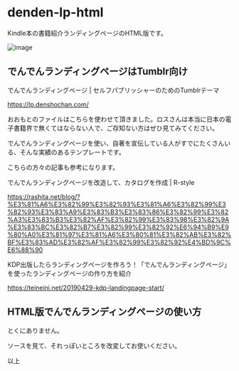 # denden-lp-html
 Kindle本の書籍紹介ランディングページのHTML版です。

![image](https://github.com/kagua/denden-lp-html/assets/631291/d2e38082-aa6a-4ebb-a8b2-b3713e15921c)

## でんでんランディングページはTumblr向け

でんでんランディングページ | セルフパブリッシャーのためのTumblrテーマ

https://lp.denshochan.com/

おおもとのファイルはこちらを使わせて頂きました。ロスさんは本当に日本の電子書籍界で無くてはならない人で、ご存知ない方はぜひ見てみてください。

でんでんランディングページを使い、自著を宣伝している人がすでにたくさんいる、そんな実績のあるテンプレートです。

こちらの方々の記事も参考になります。

でんでんランディングページを改造して、カタログを作成 | R-style

https://rashita.net/blog/?%E3%81%A6%E3%82%99%E3%82%93%E3%81%A6%E3%82%99%E3%82%93%E3%83%A9%E3%83%B3%E3%83%86%E3%82%99%E3%82%A3%E3%83%B3%E3%82%AF%E3%82%99%E3%83%98%E3%82%9A%E3%83%BC%E3%82%B7%E3%82%99%E3%82%92%E6%94%B9%E9%80%A0%E3%81%97%E3%81%A6%E3%80%81%E3%82%AB%E3%82%BF%E3%83%AD%E3%82%AF%E3%82%99%E3%82%92%E4%BD%9C%E6%88%90

KDP出版したらランディングページを作ろう！「でんでんランディングページ」を使ったランディングページの作り方を紹介

https://teineini.net/20190429-kdp-landingpage-start/

## HTML版でんでんランディングページの使い方

とくにありません。

ソースを見て、それっぽいところを改変してお使いください。

以上
